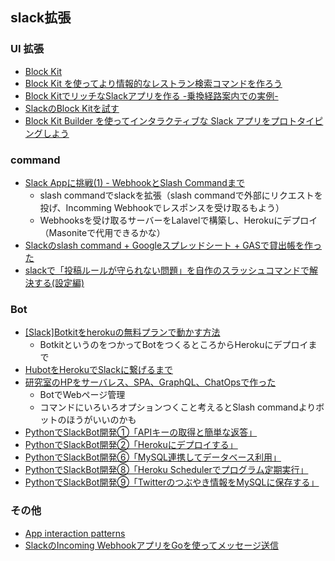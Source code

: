 ## slack拡張
### UI 拡張
  - [Block Kit](https://api.slack.com/block-kit)
  - [Block Kit を使ってより情報的なレストラン検索コマンドを作ろう](https://api.slack.com/lang/ja-jp/slash-block-kit)
  - [Block KitでリッチなSlackアプリを作る -乗換経路案内での実例-](https://qiita.com/navitime_tech/items/85de33072486e7d323a5)
  - [SlackのBlock Kitを試す](https://www.dkrk-blog.net/slack/block_kit)
  - [Block Kit Builder を使ってインタラクティブな Slack アプリをプロトタイピングしよう](https://qiita.com/seratch/items/628751be65de9eb23a80)

### command
  - [Slack Appに挑戦(1) - WebhookとSlash Commandまで](https://qiita.com/kanaxx/items/a12a523ca3143b5822b8)
    - slash commandでslackを拡張（slash commandで外部にリクエストを投げ、Incomming Webhookでレスポンスを受け取るもよう）
    - Webhooksを受け取るサーバーをLalavelで構築し、Herokuにデプロイ（Masoniteで代用できるかな）
  - [Slackのslash command + Googleスプレッドシート + GASで貸出帳を作った](https://note.com/yuickomori/n/nb0ecbff77056)
  - [slackで「投稿ルールが守られない問題」を自作のスラッシュコマンドで解決する(設定編)](https://qiita.com/marogoma/items/e3003564c1b8b7b09e29)

### Bot
  - [[Slack]Botkitをherokuの無料プランで動かす方法](https://qiita.com/biga816/items/148a1156cd8b1a964b91)
    - BotkitというのをつかってBotをつくるところからHerokuにデプロイまで
  - [HubotをHerokuでSlackに繋げるまで](https://qiita.com/chibi929/items/79161111dee411000411)
  - [研究室のHPをサーバレス、SPA、GraphQL、ChatOpsで作った](https://qiita.com/asmsuechan/items/17f168f151346ac5cf65)
    - BotでWebページ管理
    - コマンドにいろいろオプションつくこと考えるとSlash commandよりボットのほうがいいのかも
  - [PythonでSlackBot開発①「APIキーの取得と簡単な返答」](https://www.virtual-surfer.com/entry/2018/04/04/190000)
  - [PythonでSlackBot開発②「Herokuにデプロイする」](https://www.virtual-surfer.com/entry/2018/04/05/190000)
  - [PythonでSlackBot開発⑥「MySQL連携してデータベース利用」](https://www.virtual-surfer.com/entry/2018/04/09/190000)
  - [PythonでSlackBot開発⑧「Heroku Schedulerでプログラム定期実行」](https://www.virtual-surfer.com/entry/2018/04/12/190000)
  - [PythonでSlackBot開発⑨「Twitterのつぶやき情報をMySQLに保存する」](https://www.virtual-surfer.com/entry/2018/04/14/190000)

### その他
  - [App interaction patterns](https://github.com/slackapi/app-interaction-patterns)
  - [SlackのIncoming WebhookアプリをGoを使ってメッセージ送信](https://ssabcire.hatenablog.com/entry/2019/12/13/143606)